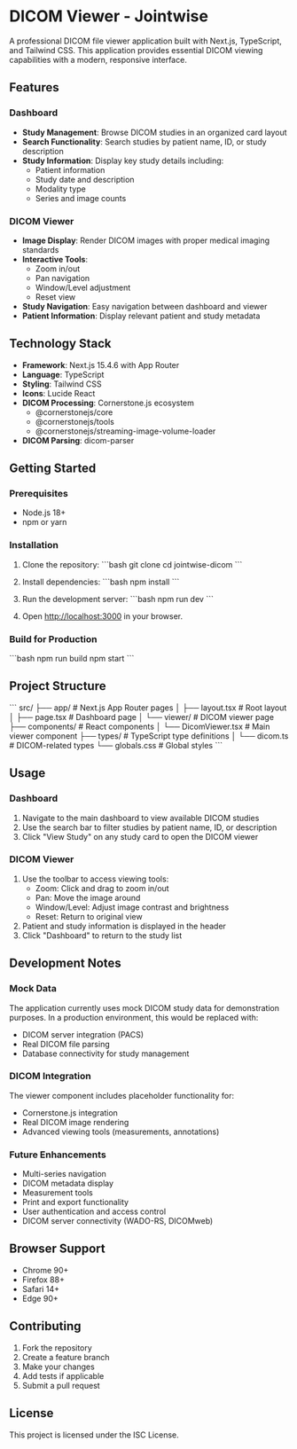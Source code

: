 # DICOM Viewer - Jointwise

A professional DICOM file viewer application built with Next.js, TypeScript, and Tailwind CSS. This application provides essential DICOM viewing capabilities with a modern, responsive interface.

## Features

### Dashboard
- **Study Management**: Browse DICOM studies in an organized card layout
- **Search Functionality**: Search studies by patient name, ID, or study description
- **Study Information**: Display key study details including:
  - Patient information
  - Study date and description
  - Modality type
  - Series and image counts

### DICOM Viewer
- **Image Display**: Render DICOM images with proper medical imaging standards
- **Interactive Tools**:
  - Zoom in/out
  - Pan navigation
  - Window/Level adjustment
  - Reset view
- **Study Navigation**: Easy navigation between dashboard and viewer
- **Patient Information**: Display relevant patient and study metadata

## Technology Stack

- **Framework**: Next.js 15.4.6 with App Router
- **Language**: TypeScript
- **Styling**: Tailwind CSS
- **Icons**: Lucide React
- **DICOM Processing**: Cornerstone.js ecosystem
  - @cornerstonejs/core
  - @cornerstonejs/tools
  - @cornerstonejs/streaming-image-volume-loader
- **DICOM Parsing**: dicom-parser

## Getting Started

### Prerequisites
- Node.js 18+ 
- npm or yarn

### Installation

1. Clone the repository:
\`\`\`bash
git clone <repository-url>
cd jointwise-dicom
\`\`\`

2. Install dependencies:
\`\`\`bash
npm install
\`\`\`

3. Run the development server:
\`\`\`bash
npm run dev
\`\`\`

4. Open [http://localhost:3000](http://localhost:3000) in your browser.

### Build for Production

\`\`\`bash
npm run build
npm start
\`\`\`

## Project Structure

\`\`\`
src/
├── app/                    # Next.js App Router pages
│   ├── layout.tsx         # Root layout
│   ├── page.tsx           # Dashboard page
│   └── viewer/            # DICOM viewer page
├── components/            # React components
│   └── DicomViewer.tsx    # Main viewer component
├── types/                 # TypeScript type definitions
│   └── dicom.ts          # DICOM-related types
└── globals.css           # Global styles
\`\`\`

## Usage

### Dashboard
1. Navigate to the main dashboard to view available DICOM studies
2. Use the search bar to filter studies by patient name, ID, or description
3. Click "View Study" on any study card to open the DICOM viewer

### DICOM Viewer
1. Use the toolbar to access viewing tools:
   - Zoom: Click and drag to zoom in/out
   - Pan: Move the image around
   - Window/Level: Adjust image contrast and brightness
   - Reset: Return to original view
2. Patient and study information is displayed in the header
3. Click "Dashboard" to return to the study list

## Development Notes

### Mock Data
The application currently uses mock DICOM study data for demonstration purposes. In a production environment, this would be replaced with:
- DICOM server integration (PACS)
- Real DICOM file parsing
- Database connectivity for study management

### DICOM Integration
The viewer component includes placeholder functionality for:
- Cornerstone.js integration
- Real DICOM image rendering
- Advanced viewing tools (measurements, annotations)

### Future Enhancements
- Multi-series navigation
- DICOM metadata display
- Measurement tools
- Print and export functionality
- User authentication and access control
- DICOM server connectivity (WADO-RS, DICOMweb)

## Browser Support

- Chrome 90+
- Firefox 88+
- Safari 14+
- Edge 90+

## Contributing

1. Fork the repository
2. Create a feature branch
3. Make your changes
4. Add tests if applicable
5. Submit a pull request

## License

This project is licensed under the ISC License.
